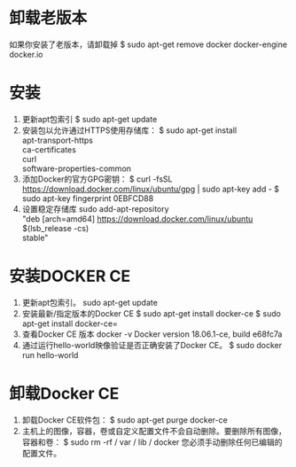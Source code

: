 # 卸载老版本
如果你安装了老版本，请卸载掉
$ sudo apt-get remove docker docker-engine docker.io

# 安装
1. 更新apt包索引
$ sudo apt-get update
2. 安装包以允许通过HTTPS使用存储库：
$ sudo apt-get install \
    apt-transport-https \
    ca-certificates \
    curl \
    software-properties-common
3. 添加Docker的官方GPG密钥：
$ curl -fsSL https://download.docker.com/linux/ubuntu/gpg | sudo apt-key add -
$ sudo apt-key fingerprint 0EBFCD88
4. 设置稳定存储库
sudo add-apt-repository \
   "deb [arch=amd64] https://download.docker.com/linux/ubuntu \
   $(lsb_release -cs) \
   stable"

# 安装DOCKER CE
1. 更新apt包索引。
sudo apt-get update
2. 安装最新/指定版本的Docker CE
$ sudo apt-get install docker-ce
$ sudo apt-get install docker-ce=<VERSION>
3. 查看Docker CE 版本
docker -v 
Docker version 18.06.1-ce, build e68fc7a
4. 通过运行hello-world映像验证是否正确安装了Docker CE。
$ sudo docker run hello-world

# 卸载Docker CE
1. 卸载Docker CE软件包：
$ sudo apt-get purge docker-ce
2. 主机上的图像，容器，卷或自定义配置文件不会自动删除。要删除所有图像，容器和卷：
$ sudo rm -rf / var / lib / docker
您必须手动删除任何已编辑的配置文件。

